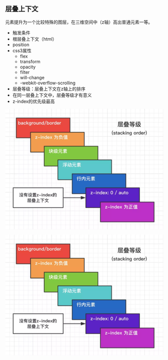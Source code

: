 ## 层叠上下文

元素提升为一个比较特殊的图层，在三维空间中（z轴）高出普通元素一等。

- 触发条件
 - 根层叠上下文（html）
 - position
 - css3属性
   - flex
   - transform
   - opacity
   - filter
   - will-change
   - -webkit-overflow-scrolling
- 层叠等级：层叠上下文在z轴上的排序
 - 在同一层叠上下文中，层叠等级才有意义
 - z-index的优先级最高


![层叠优先级](img/cdyxj-1.png "层叠优先级")

<img src="img/cdyxj-1.png" style="zoom:50%">
